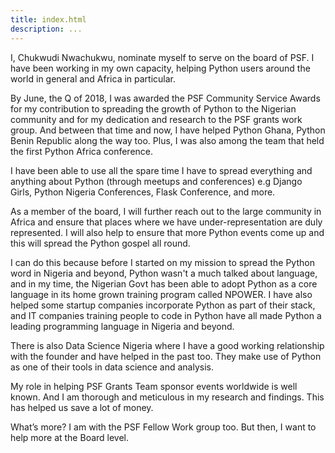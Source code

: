 ```yaml
---
title: index.html
description: ...
---
```


I, Chukwudi Nwachukwu, nominate myself to serve on the board of PSF. I have been working in my own capacity, helping Python users around the world in general and Africa in particular.


By June, the Q of 2018, I was awarded the PSF Community Service Awards for my contribution to spreading the growth of Python to the Nigerian community and for my dedication and research to the PSF grants work group. And between that time and now, I have helped Python Ghana, Python Benin Republic along the way too. Plus, I was also among the team that held the first Python Africa conference.


I have been able to use all the spare time I have to spread everything and anything about Python (through meetups and conferences) e.g Django Girls, Python Nigeria Conferences, Flask Conference, and more.


As a member of the board, I will further reach out to the large community in Africa and ensure that places where we have under\-representation are duly represented. I will also help to ensure that more Python events come up and this will spread the Python gospel all round.


I can do this because before I started on my mission to spread the Python word in Nigeria and beyond, Python wasn't a much talked about language, and in my time, the Nigerian Govt has been able to adopt Python as a core language in its home grown training program called NPOWER. I have also helped some startup companies incorporate Python as part of their stack, and IT companies training people to code in Python have all made Python a leading programming language in Nigeria and beyond.


There is also Data Science Nigeria where I have a good working relationship with the founder and have helped in the past too. They make use of Python as one of their tools in data science and analysis.


My role in helping PSF Grants Team sponsor events worldwide is well known. And I am thorough and meticulous in my research and findings. This has helped us save a lot of money.


What’s more? I am with the PSF Fellow Work group too. But then, I want to help more at the Board level.


